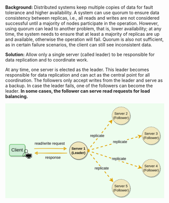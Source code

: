 **Background:** Distributed systems keep multiple copies of data for fault tolerance and higher availability. A system can use quorum to ensure data consistency between replicas, i.e., all reads and writes are not considered successful until a majority of nodes participate in the operation. However, using quorum can lead to another problem, that is, lower availability; at any time, the system needs to ensure that at least a majority of replicas are up and available, otherwise the operation will fail. Quorum is also not sufficient, as in certain failure scenarios, the client can still see inconsistent data.

**Solution:** Allow only a single server (called leader) to be responsible for data replication and to coordinate work.

At any time, one server is elected as the leader. This leader becomes responsible for data replication and can act as the central point for all coordination. The followers only accept writes from the leader and serve as a backup. In case the leader fails, one of the followers can become the leader. **In some cases, the follower can serve read requests for load balancing.**

<img src="images/leader_and_follower.png"/>